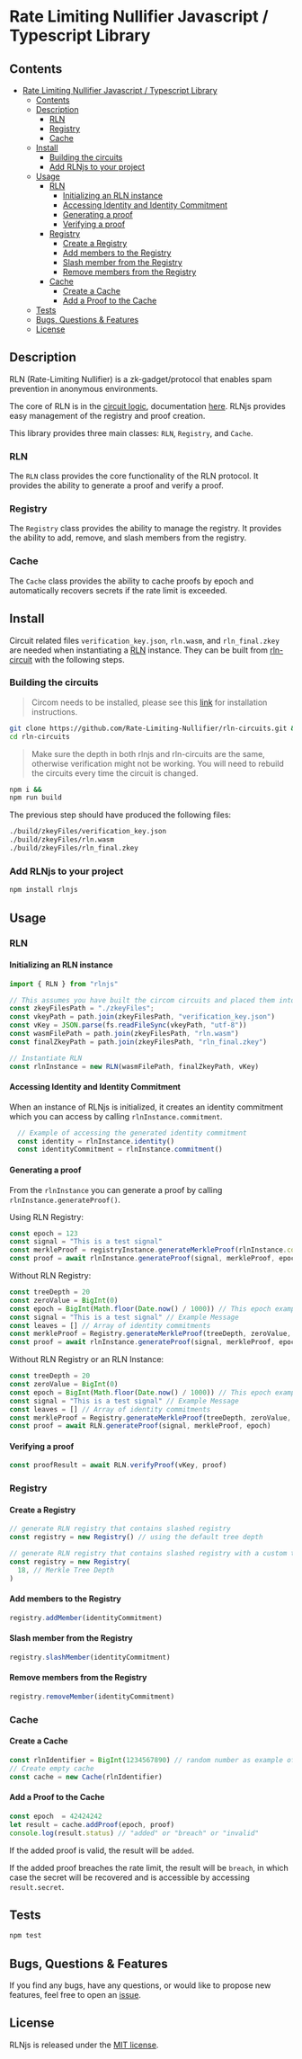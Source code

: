 # Rate Limiting Nullifier Javascript / Typescript Library

## Contents

- [Rate Limiting Nullifier Javascript / Typescript Library](#rate-limiting-nullifier-javascript--typescript-library)
  - [Contents](#contents)
  - [Description](#description)
    - [RLN](#rln)
    - [Registry](#registry)
    - [Cache](#cache)
  - [Install](#install)
    - [Building the circuits](#building-the-circuits)
    - [Add RLNjs to your project](#add-rlnjs-to-your-project)
  - [Usage](#usage)
    - [RLN](#rln-1)
      - [Initializing an RLN instance](#initializing-an-rln-instance)
      - [Accessing Identity and Identity Commitment](#accessing-identity-and-identity-commitment)
      - [Generating a proof](#generating-a-proof)
      - [Verifying a proof](#verifying-a-proof)
    - [Registry](#registry-1)
      - [Create a Registry](#create-a-registry)
      - [Add members to the Registry](#add-members-to-the-registry)
      - [Slash member from the Registry](#slash-member-from-the-registry)
      - [Remove members from the Registry](#remove-members-from-the-registry)
    - [Cache](#cache-1)
      - [Create a Cache](#create-a-cache)
      - [Add a Proof to the Cache](#add-a-proof-to-the-cache)
  - [Tests](#tests)
  - [Bugs, Questions \& Features](#bugs-questions--features)
  - [License](#license)

## Description

RLN (Rate-Limiting Nullifier) is a zk-gadget/protocol that enables spam prevention in anonymous environments.

The core of RLN is in the [circuit logic](https://github.com/Rate-Limiting-Nullifier/rln-circuits), documentation [here](https://rate-limiting-nullifier.github.io/rln-docs/protocol_spec.html#technical-side-of-rln). RLNjs provides easy management of the registry and proof creation.

This library provides three main classes: `RLN`, `Registry`, and `Cache`.

### RLN

The `RLN` class provides the core functionality of the RLN protocol. It provides the ability to generate a proof and verify a proof.

### Registry

The `Registry` class provides the ability to manage the registry. It provides the ability to add, remove, and slash members from the registry.

### Cache

The `Cache` class provides the ability to cache proofs by epoch and automatically recovers secrets if the rate limit is exceeded.

## Install

Circuit related files `verification_key.json`, `rln.wasm`, and `rln_final.zkey` are needed when instantiating a [RLN](src/rln.ts) instance. They can be built from [rln-circuit](ttps://github.com/Rate-Limiting-Nullifier/rln-circuits.git) with the following steps.

### Building the circuits

> Circom needs to be installed, please see this [link](https://docs.circom.io/getting-started/installation/) for installation instructions.

```bash
git clone https://github.com/Rate-Limiting-Nullifier/rln-circuits.git &&
cd rln-circuits
```

> Make sure the depth in both rlnjs and rln-circuits are the same, otherwise verification might not be working. You will need to rebuild the circuits every time the circuit is changed.

```bash
npm i &&
npm run build
```

The previous step should have produced the following files:

```bash
./build/zkeyFiles/verification_key.json
./build/zkeyFiles/rln.wasm
./build/zkeyFiles/rln_final.zkey
```

### Add RLNjs to your project
```bash
npm install rlnjs
```

## Usage

### RLN

#### Initializing an RLN instance

```js
import { RLN } from "rlnjs"

// This assumes you have built the circom circuits and placed them into the folder ./zkeyFiles
const zkeyFilesPath = "./zkeyFiles";
const vkeyPath = path.join(zkeyFilesPath, "verification_key.json")
const vKey = JSON.parse(fs.readFileSync(vkeyPath, "utf-8"))
const wasmFilePath = path.join(zkeyFilesPath, "rln.wasm")
const finalZkeyPath = path.join(zkeyFilesPath, "rln_final.zkey")

// Instantiate RLN
const rlnInstance = new RLN(wasmFilePath, finalZkeyPath, vKey)
```

#### Accessing Identity and Identity Commitment

When an instance of RLNjs is initialized, it creates an identity commitment which you can access by calling `rlnInstance.commitment`.

```js
  // Example of accessing the generated identity commitment
  const identity = rlnInstance.identity()
  const identityCommitment = rlnInstance.commitment()
```

#### Generating a proof

From the `rlnInstance` you can generate a proof by calling `rlnInstance.generateProof()`.

Using RLN Registry:
```js
const epoch = 123
const signal = "This is a test signal"
const merkleProof = registryInstance.generateMerkleProof(rlnInstance.commitment) // Read more about creating a registryInstance below
const proof = await rlnInstance.generateProof(signal, merkleProof, epoch)
```

Without RLN Registry:
```js
const treeDepth = 20
const zeroValue = BigInt(0)
const epoch = BigInt(Math.floor(Date.now() / 1000)) // This epoch example is the nearest second
const signal = "This is a test signal" // Example Message
const leaves = [] // Array of identity commitments
const merkleProof = Registry.generateMerkleProof(treeDepth, zeroValue, leaves, rlnInstance.commitment)
const proof = await rlnInstance.generateProof(signal, merkleProof, epoch)
```

Without RLN Registry or an RLN Instance:
```js
const treeDepth = 20
const zeroValue = BigInt(0)
const epoch = BigInt(Math.floor(Date.now() / 1000)) // This epoch example is the nearest second
const signal = "This is a test signal" // Example Message
const leaves = [] // Array of identity commitments
const merkleProof = Registry.generateMerkleProof(treeDepth, zeroValue, leaves, identityCommitment)
const proof = await RLN.generateProof(signal, merkleProof, epoch)
```

#### Verifying a proof

```js
const proofResult = await RLN.verifyProof(vKey, proof)
```

### Registry

#### Create a Registry

```js
// generate RLN registry that contains slashed registry
const registry = new Registry() // using the default tree depth

// generate RLN registry that contains slashed registry with a custom tree depth
const registry = new Registry(
  18, // Merkle Tree Depth
)
```

#### Add members to the Registry

```js
registry.addMember(identityCommitment)
```

#### Slash member from the Registry

```js
registry.slashMember(identityCommitment)
```

#### Remove members from the Registry

```js
registry.removeMember(identityCommitment)
```

### Cache

#### Create a Cache

```js
const rlnIdentifier = BigInt(1234567890) // random number as example of RLN Identifier
// Create empty cache
const cache = new Cache(rlnIdentifier)
```

#### Add a Proof to the Cache

```js
const epoch  = 42424242
let result = cache.addProof(epoch, proof)
console.log(result.status) // "added" or "breach" or "invalid"
```

If the added proof is valid, the result will be `added`.

If the added proof breaches the rate limit, the result will be `breach`, in which case the secret will be recovered and is accessible by accessing `result.secret`.


## Tests

```bash
npm test
```

## Bugs, Questions & Features

If you find any bugs, have any questions, or would like to propose new features, feel free to open an [issue](https://github.com/Rate-Limiting-Nullifier/RLNjs/issues/new/).

## License

RLNjs is released under the [MIT license](https://opensource.org/licenses/MIT).
